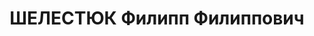 ---
title: ШЕЛЕСТЮК Филипп Филиппович
description: "1892 р., Іллінецький р-ну Вінницької обл., українець, із робітників,\
  \ освіта початкова. Проживав у м. Полтава. Службовець установи. \n  Заарештований\
  \ 23 вересня 1937 р. Засуджений Верховним Судом СРСР 5 грудня 1937 р. за ст. ст.\
  \ 54-7, 54-8, 54-11 КК УРСР до розстрілу з конфіскацією особистого майна. Вирок\
  \ виконано 6 грудня 1937 р. \n  Реабілітований Верховним Судом СРСР 9 березня 1957\
  \ р."
---